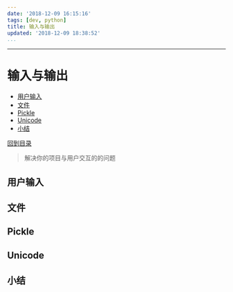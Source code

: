 ```yaml
---
date: '2018-12-09 16:15:16'
tags: [dev, python]
title: 输入与输出
updated: '2018-12-09 18:38:52'
...
```

---
# 输入与输出
<!-- MarkdownTOC -->

- [用户输入](#%E7%94%A8%E6%88%B7%E8%BE%93%E5%85%A5)
- [文件](#%E6%96%87%E4%BB%B6)
- [Pickle](#pickle)
- [Unicode](#unicode)
- [小结](#%E5%B0%8F%E7%BB%93)

<!-- /MarkdownTOC -->
[回到目录](./index.md)

> 解决你的项目与用户交互的的问题

<a id="%E7%94%A8%E6%88%B7%E8%BE%93%E5%85%A5"></a>
## 用户输入

<a id="%E6%96%87%E4%BB%B6"></a>
## 文件

<a id="pickle"></a>
## Pickle

<a id="unicode"></a>
## Unicode

<a id="%E5%B0%8F%E7%BB%93"></a>
## 小结
